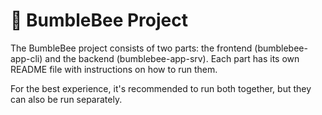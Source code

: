 # 🐝 BumbleBee Project
The BumbleBee project consists of two parts: the frontend (bumblebee-app-cli) and the backend (bumblebee-app-srv). Each part has its own README file with instructions on how to run them.

For the best experience, it's recommended to run both together, but they can also be run separately.